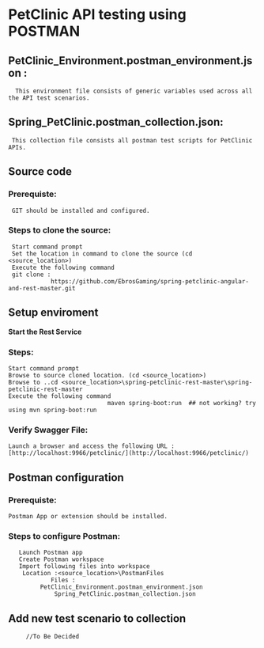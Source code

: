 # PetClinic API testing using POSTMAN

## PetClinic_Environment.postman_environment.json :
      This environment file consists of generic variables used across all the API test scenarios.


## Spring_PetClinic.postman_collection.json:
	 This collection file consists all postman test scripts for PetClinic APIs.


## Source code
### Prerequiste:
	 GIT should be installed and configured.

### Steps to clone the source:
	 Start command prompt
	 Set the location in command to clone the source (cd <source_location>)
	 Execute the following command
	 git clone :  
                https://github.com/EbrosGaming/spring-petclinic-angular-and-rest-master.git



## Setup enviroment

**Start the Rest Service**

### Steps:
	Start command prompt
	Browse to source cloned location. (cd <source_location>)
	Browse to ..cd <source_location>\spring-petclinic-rest-master\spring-petclinic-rest-master
	Execute the following command
                                maven spring-boot:run  ## not working? try using mvn spring-boot:run 

### Verify Swagger File:
	Launch a browser and access the following URL : [http://localhost:9966/petclinic/](http://localhost:9966/petclinic/)
	

## Postman configuration

### Prerequiste: 
	Postman App or extension should be installed.

### Steps to configure Postman:
       Launch Postman app
       Create Postman workspace
       Import following files into workspace
		Location :<source_location>\PostmanFiles
                Files : 
		     PetClinic_Environment.postman_environment.json
	             Spring_PetClinic.postman_collection.json




## Add new test scenario to collection
         //To Be Decided
